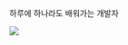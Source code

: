 하루에 하나라도 배워가는 개발자

<img src="https://img.shields.io/badge/JavaScript-F7DF1E?style=for-the-badge&logo=JavaScript&logoColor=white">
